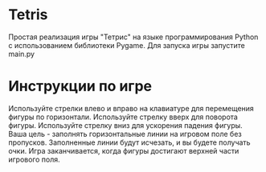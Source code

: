 # Tetris
Простая реализация игры "Тетрис" на языке программирования Python с использованием библиотеки Pygame.
Для запуска игры запустите main.py

# Инструкции по игре
Используйте стрелки влево и вправо на клавиатуре для перемещения фигуры по горизонтали.
Используйте стрелку вверх для поворота фигуры.
Используйте стрелку вниз для ускорения падения фигуры.
Ваша цель - заполнять горизонтальные линии на игровом поле без пропусков. Заполненные линии будут исчезать, и вы будете получать очки.
Игра заканчивается, когда фигуры достигают верхней части игрового поля.
